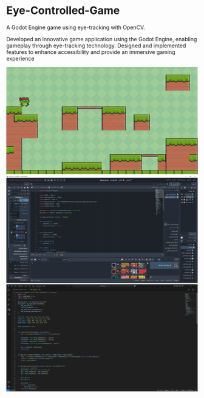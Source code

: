 # Eye-Controlled-Game
A Godot Engine game using eye-tracking  with OpenCV.

Developed an innovative game application using the Godot Engine, enabling gameplay through eye-tracking technology.   Designed 
and implemented features to enhance accessibility and provide an immersive gaming experience 

![image alt](1.png)
![image alt](2.png)
![image alt](3.png)
